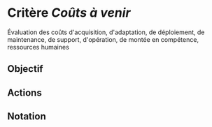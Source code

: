 # Critère *Coûts à venir*
Évaluation des coûts d'acquisition, d'adaptation, de déploiement, de maintenance, de support, d'opération, de montée en compétence, ressources humaines

## Objectif


## Actions


## Notation